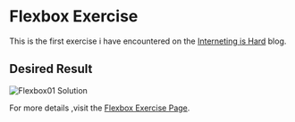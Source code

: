 # Flexbox Exercise

This is the first exercise i have encountered on the [Interneting is Hard](https://internetingishard.netlify.app/) blog.

## Desired Result

![Flexbox01 Solution](~/css-exercises/flexbox01/flexbox01-result.png)

For more details ,visit the [Flexbox Exercise Page](https://internetingishard.netlify.app/html-and-css/flexbox/index.html).
